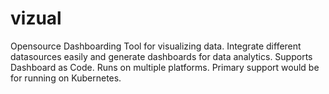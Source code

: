# vizual
Opensource Dashboarding Tool for visualizing data. Integrate different datasources easily and generate dashboards for data analytics. Supports Dashboard as Code. Runs on multiple platforms. Primary support would be for running on Kubernetes. 


